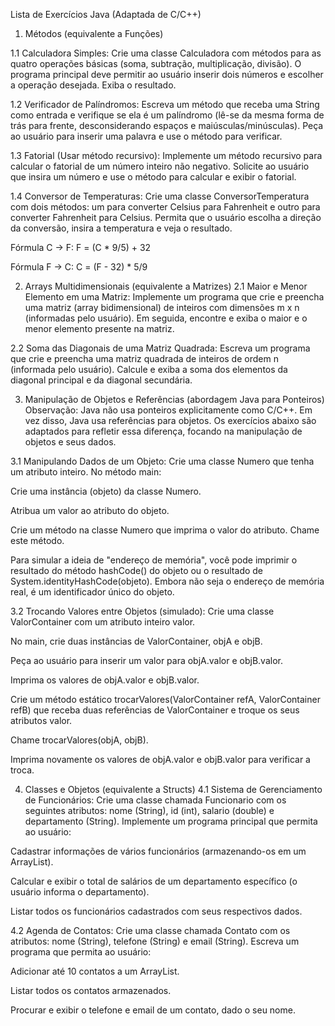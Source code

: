 Lista de Exercícios Java (Adaptada de C/C++)
1. Métodos (equivalente a Funções)

1.1   Calculadora Simples:
   Crie uma classe Calculadora com métodos para as quatro operações básicas (soma, subtração, multiplicação, divisão). O programa principal deve permitir ao usuário inserir dois números e escolher a operação desejada. Exiba o resultado.

1.2 Verificador de Palíndromos:
Escreva um método que receba uma String como entrada e verifique se ela é um palíndromo (lê-se da mesma forma de trás para frente, desconsiderando espaços e maiúsculas/minúsculas). Peça ao usuário para inserir uma palavra e use o método para verificar.

1.3 Fatorial (Usar método recursivo):
Implemente um método recursivo para calcular o fatorial de um número inteiro não negativo. Solicite ao usuário que insira um número e use o método para calcular e exibir o fatorial.

1.4 Conversor de Temperaturas:
Crie uma classe ConversorTemperatura com dois métodos: um para converter Celsius para Fahrenheit e outro para converter Fahrenheit para Celsius. Permita que o usuário escolha a direção da conversão, insira a temperatura e veja o resultado.

Fórmula C -> F: F = (C * 9/5) + 32

Fórmula F -> C: C = (F - 32) * 5/9

2. Arrays Multidimensionais (equivalente a Matrizes)
2.1   Maior e Menor Elemento em uma Matriz:
   Implemente um programa que crie e preencha uma matriz (array bidimensional) de inteiros com dimensões m x n (informadas pelo usuário). Em seguida, encontre e exiba o maior e o menor elemento presente na matriz.

2.2 Soma das Diagonais de uma Matriz Quadrada:
Escreva um programa que crie e preencha uma matriz quadrada de inteiros de ordem n (informada pelo usuário). Calcule e exiba a soma dos elementos da diagonal principal e da diagonal secundária.

3. Manipulação de Objetos e Referências (abordagem Java para Ponteiros)
   Observação: Java não usa ponteiros explicitamente como C/C++. Em vez disso, Java usa referências para objetos. Os exercícios abaixo são adaptados para refletir essa diferença, focando na manipulação de objetos e seus dados.

3.1 Manipulando Dados de um Objeto:
Crie uma classe Numero que tenha um atributo inteiro. No método main:

Crie uma instância (objeto) da classe Numero.

Atribua um valor ao atributo do objeto.

Crie um método na classe Numero que imprima o valor do atributo. Chame este método.

Para simular a ideia de "endereço de memória", você pode imprimir o resultado do método hashCode() do objeto ou o resultado de System.identityHashCode(objeto). Embora não seja o endereço de memória real, é um identificador único do objeto.

3.2 Trocando Valores entre Objetos (simulado):
Crie uma classe ValorContainer com um atributo inteiro valor.

No main, crie duas instâncias de ValorContainer, objA e objB.

Peça ao usuário para inserir um valor para objA.valor e objB.valor.

Imprima os valores de objA.valor e objB.valor.

Crie um método estático trocarValores(ValorContainer refA, ValorContainer refB) que receba duas referências de ValorContainer e troque os seus atributos valor.

Chame trocarValores(objA, objB).

Imprima novamente os valores de objA.valor e objB.valor para verificar a troca.

4. Classes e Objetos (equivalente a Structs)
4.1   Sistema de Gerenciamento de Funcionários:
   Crie uma classe chamada Funcionario com os seguintes atributos: nome (String), id (int), salario (double) e departamento (String).
   Implemente um programa principal que permita ao usuário:

Cadastrar informações de vários funcionários (armazenando-os em um ArrayList<Funcionario>).

Calcular e exibir o total de salários de um departamento específico (o usuário informa o departamento).

Listar todos os funcionários cadastrados com seus respectivos dados.

4.2 Agenda de Contatos:
Crie uma classe chamada Contato com os atributos: nome (String), telefone (String) e email (String).
Escreva um programa que permita ao usuário:

Adicionar até 10 contatos a um ArrayList<Contato>.

Listar todos os contatos armazenados.

Procurar e exibir o telefone e email de um contato, dado o seu nome.
